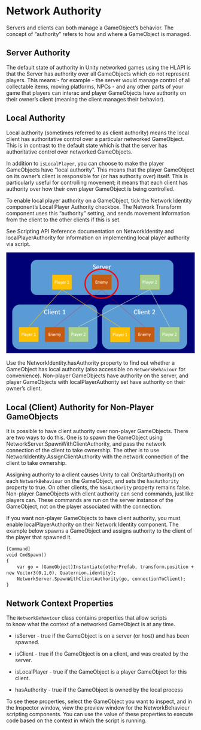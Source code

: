 # Network Authority

Servers and clients can both manage a GameObject’s behavior. The concept of “authority” refers to how and where a GameObject is managed.

## Server Authority

The default state of authority in Unity networked games using the HLAPI is that the Server has authority over all GameObjects which do not represent players. This means - for example - the server would manage control of all collectable items, moving platforms, NPCs - and any other parts of your game that players can interac and player GameObjects have authority on their owner’s client (meaning the client manages their behavior).

## Local Authority

Local authority (sometimes referred to as client authority) means the local client has authoritative control over a particular networked GameObject. This is in contrast to the default state which is that the server has authoritative control over networked GameObjects.

In addition to `isLocalPlayer`, you can choose to make the player GameObjects have “local authority”. This means that the player GameObject on its owner’s client is responsible for (or has authority over) itself. This is particularly useful for controlling movement; it means that each client has authority over how their own player GameObject is being controlled.

To enable local player authority on a GameObject, tick the Network Identity component’s Local Player Authority checkbox. The Network Transform component uses this “authority” setting, and sends movement information from the client to the other clients if this is set.

See Scripting API Reference documentation on NetworkIdentity and localPlayerAuthority for information on implementing local player authority via script.

![This image shows the Enemy object under server authority. The enemy appears on Client 1 and Client 2, but the server is in charge of its position, movement, and behavior](NetworkAuthority.png)

Use the NetworkIdentity.hasAuthority property to find out whether a GameObject has local authority (also accessible on `NetworkBehaviour` for convenience). Non-player GameObjects have authority on the server, and player GameObjects with localPlayerAuthority set have authority on their owner’s client.

## Local (Client) Authority for Non-Player GameObjects

It is possible to have client authority over non-player GameObjects. There are two ways to do this. One is to spawn the GameObject using NetworkServer.SpawnWithClientAuthority, and pass the network connection of the client to take ownership. The other is to use NetworkIdentity.AssignClientAuthority with the network connection of the client to take ownership.

Assigning authority to a client causes Unity to call OnStartAuthority() on each `NetworkBehaviour` on the GameObject, and sets the `hasAuthority` property to true. On other clients, the `hasAuthority` property remains false. Non-player GameObjects with client authority can send commands, just like players can. These commands are run on the server instance of the GameObject, not on the player associated with the connection.

If you want non-player GameObjects to have client authority, you must enable localPlayerAuthority on their Network Identity component. The example below spawns a GameObject and assigns authority to the client of the player that spawned it.

```
[Command]
void CmdSpawn()
{
    var go = (GameObject)Instantiate(otherPrefab, transform.position + new Vector3(0,1,0), Quaternion.identity);
    NetworkServer.SpawnWithClientAuthority(go, connectionToClient);
}
```

## Network Context Properties

The `NetworkBehaviour` class contains properties that allow scripts  
to know what the context of a networked GameObject is at any time.

-   isServer - true if the GameObject is on a server (or host) and has been spawned.

-   isClient - true if the GameObject is on a client, and was created by the server.

-   isLocalPlayer - true if the GameObject is a player GameObject for this client.

-   hasAuthority - true if the GameObject is owned by the local process

To see these properties, select the GameObject you want to inspect, and in the Inspector window, view the preview window for the NetworkBehaviour scripting components. You can use the value of these properties to execute code based on the context in which the script is running.
